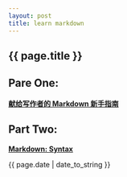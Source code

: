 ```yaml
---
layout: post
title: learn markdown
---
```

<h2>{{ page.title }}</h2>

Pare One:
---------
<b><a href="http://jianshu.io/p/q81RER">献给写作者的 Markdown 新手指南</a></b>  

Part Two:  
---------
<b><a href="http://markdown.tw/">Markdown: Syntax</a></b>
<p>{{ page.date | date_to_string }}</p>

